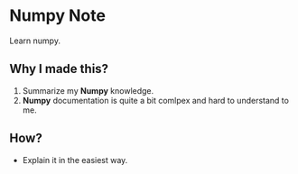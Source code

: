 # Numpy Note
Learn numpy.

## Why I made this?
1. Summarize my **Numpy** knowledge.
2. **Numpy** documentation is quite a bit comlpex and hard to understand to me.

## How?
* Explain it in the easiest way.
